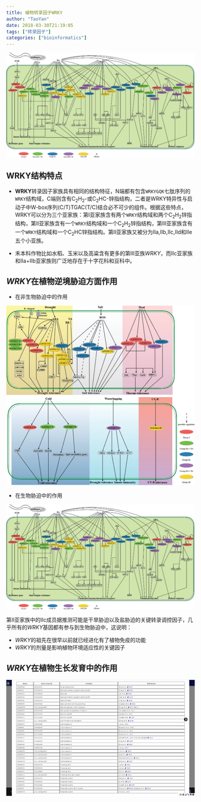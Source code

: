 ```yaml
---
title: 植物转录因子WRKY
author: "TaoYan"
date: 2018-03-30T21:19:05
tags: ["转录因子"]
categories: ["bioinformatics"]
---
```

![WRKYs in plant biotic stress signaling network](https://github.com/YTLogos/Pic_blog/blob/master/ElmaeG5H85.png?raw=true)

## WRKY结构特点

* **WRKY**转录因子家族具有相同的结构特征，N端都有包含`WRKYGQK`七肽序列的`WRKY`结构域，C端则含有C<sub>2</sub>H<sub>2</sub>-或C<sub>2</sub>HC-锌指结构，二者是WRKY特异性与启动子中W-box序列(C/T)TGAC(T/C)结合必不可少的组件。根据这些特点，WRKY可以分为三个亚家族：第Ⅰ亚家族含有两个`WRKY`结构域和两个C<sub>2</sub>H<sub>2</sub>锌指结构，第Ⅱ亚家族含有一个`WRKY`结构域和一个C<sub>2</sub>H<sub>2</sub>锌指结构，第Ⅲ亚家族含有一个`WRKY`结构域和一个C<sub>2</sub>HC锌指结构。第Ⅱ亚家族又被分为Ⅱa,Ⅱb,Ⅱc,Ⅱd和Ⅱe五个小亚族。

<!--more-->

* 禾本科作物比如水稻、玉米以及高粱含有更多的第Ⅲ亚族*WRKY*，而Ⅱc亚家族和Ⅱa+Ⅱb亚家族则广泛地存在于十字花科和豆科中。

## *WRKY*在植物逆境胁迫方面作用

* 在非生物胁迫中的作用

![WRKYs in plant abiotic stress signaling network](https://github.com/YTLogos/Pic_blog/blob/master/dc9AE5i2Bb.png?raw=true)

* 在生物胁迫中的作用

![WRKYs in plant biotic stress signaling network](https://github.com/YTLogos/Pic_blog/blob/master/ElmaeG5H85.png?raw=true)

第Ⅱ亚家族中的Ⅱc成员据推测可能是干旱胁迫以及盐胁迫的关键转录调控因子，几乎所有的*WRKY*基因都有参与到生物胁迫中，这说明：

* *WRKY*的祖先在很早以前就已经进化有了植物免疫的功能
* *WRKY*的剂量是影响植物环境适应性的关键因子

## *WRKY*在植物生长发育中的作用
![mark](https://github.com/YTLogos/Pic_blog/blob/master/Aff7IFllGd.png?raw=true)









